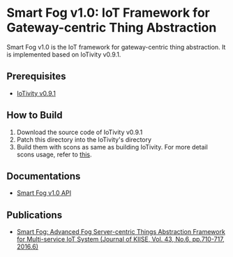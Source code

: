 # Smart Fog v1.0: IoT Framework for Gateway-centric Thing Abstraction

Smart Fog v1.0 is the IoT framework for gateway-centric thing abstraction. It is implemented based on IoTivity v0.9.1.

## Prerequisites
- [IoTivity v0.9.1](http://iotivity.org)

## How to Build
1. Download the source code of IoTivity v0.9.1
2. Patch this directory into the IoTivity's directory
3. Build them with scons as same as building IoTivity. For more detail scons usage, refer to [this](https://wiki.iotivity.org/build_for_your_system).

## Documentations
- [Smart Fog v1.0 API](docs/Smart-Fog-v1.0-API-reference.docx)

## Publications
- [Smart Fog: Advanced Fog Server-centric Things Abstraction Framework for Multi-service IoT System (Journal of KIISE, Vol. 43, No.6, pp.710-717, 2016.6)](http://kiise.or.kr/e_journal/2016/6/JOK/pdf/13.pdf)

